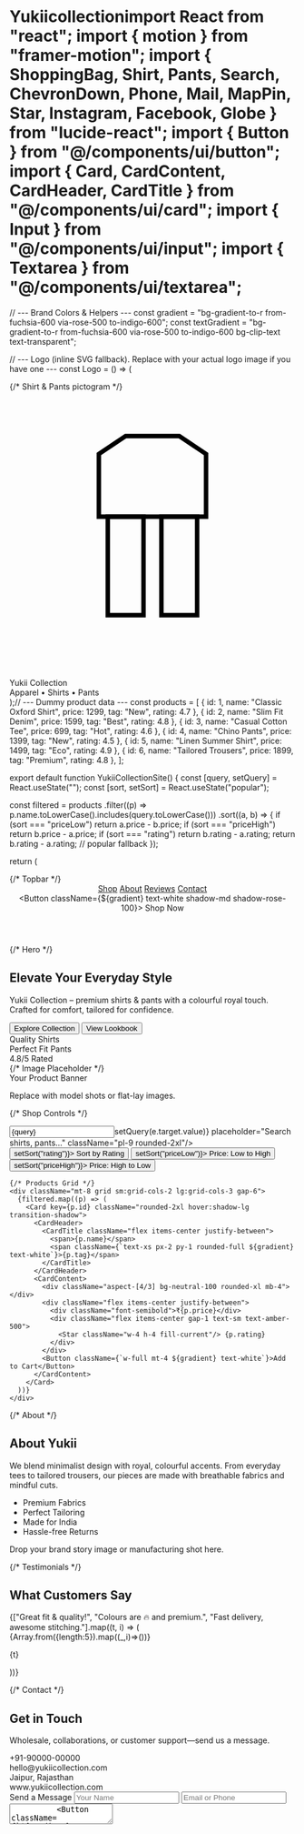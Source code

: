 # Yukiicollectionimport React from "react"; import { motion } from "framer-motion"; import { ShoppingBag, Shirt, Pants, Search, ChevronDown, Phone, Mail, MapPin, Star, Instagram, Facebook, Globe } from "lucide-react"; import { Button } from "@/components/ui/button"; import { Card, CardContent, CardHeader, CardTitle } from "@/components/ui/card"; import { Input } from "@/components/ui/input"; import { Textarea } from "@/components/ui/textarea";

// --- Brand Colors & Helpers --- const gradient = "bg-gradient-to-r from-fuchsia-600 via-rose-500 to-indigo-600"; const textGradient = "bg-gradient-to-r from-fuchsia-600 via-rose-500 to-indigo-600 bg-clip-text text-transparent";

// --- Logo (inline SVG fallback). Replace with your actual logo image if you have one --- const Logo = () => (

  <div className="flex items-center gap-3">
    <div className={`p-[2px] rounded-full ${gradient}`}>
      <div className="bg-white rounded-full p-3">
        <div className="w-10 h-10 flex items-center justify-center">
          {/* Shirt & Pants pictogram */}
          <svg viewBox="0 0 64 64" className="w-10 h-10">
            <defs>
              <linearGradient id="yukiiGrad" x1="0%" y1="0%" x2="100%" y2="0%">
                <stop offset="0%" stopColor="#d946ef" />
                <stop offset="50%" stopColor="#f43f5e" />
                <stop offset="100%" stopColor="#4f46e5" />
              </linearGradient>
            </defs>
            <path d="M20 14l6-4h12l6 4v14H20V14z" fill="none" stroke="url(#yukiiGrad)" strokeWidth="3" strokeLinecap="round" strokeLinejoin="round"/>
            <path d="M22 28h8v22H22zM34 28h8v22h-8z" fill="none" stroke="url(#yukiiGrad)" strokeWidth="3" strokeLinejoin="round"/>
          </svg>
        </div>
      </div>
    </div>
    <div>
      <div className={`text-2xl font-extrabold tracking-tight ${textGradient}`}>Yukii Collection</div>
      <div className="text-xs text-muted-foreground -mt-1">Apparel • Shirts • Pants</div>
    </div>
  </div>
);// --- Dummy product data --- const products = [ { id: 1, name: "Classic Oxford Shirt", price: 1299, tag: "New", rating: 4.7 }, { id: 2, name: "Slim Fit Denim", price: 1599, tag: "Best", rating: 4.8 }, { id: 3, name: "Casual Cotton Tee", price: 699, tag: "Hot", rating: 4.6 }, { id: 4, name: "Chino Pants", price: 1399, tag: "New", rating: 4.5 }, { id: 5, name: "Linen Summer Shirt", price: 1499, tag: "Eco", rating: 4.9 }, { id: 6, name: "Tailored Trousers", price: 1899, tag: "Premium", rating: 4.8 }, ];

export default function YukiiCollectionSite() { const [query, setQuery] = React.useState(""); const [sort, setSort] = React.useState("popular");

const filtered = products .filter((p) => p.name.toLowerCase().includes(query.toLowerCase())) .sort((a, b) => { if (sort === "priceLow") return a.price - b.price; if (sort === "priceHigh") return b.price - a.price; if (sort === "rating") return b.rating - a.rating; return b.rating - a.rating; // popular fallback });

return ( <div className="min-h-screen bg-neutral-50 text-neutral-900"> {/* Topbar */} <header className="sticky top-0 z-40 backdrop-blur bg-white/80 border-b"> <div className="max-w-6xl mx-auto px-4 py-3 flex items-center justify-between"> <Logo /> <nav className="hidden md:flex items-center gap-6 text-sm"> <a href="#shop" className="hover:underline">Shop</a> <a href="#about" className="hover:underline">About</a> <a href="#testimonials" className="hover:underline">Reviews</a> <a href="#contact" className="hover:underline">Contact</a> </nav> <Button className={${gradient} text-white shadow-md shadow-rose-100}> <ShoppingBag className="w-4 h-4 mr-2"/> Shop Now</Button> </div> </header>

{/* Hero */}
  <section className="relative overflow-hidden">
    <div className={`absolute inset-0 opacity-10 ${gradient}`}></div>
    <div className="max-w-6xl mx-auto px-4 py-16 grid md:grid-cols-2 gap-10 items-center">
      <motion.div initial={{opacity:0, y:20}} whileInView={{opacity:1, y:0}} transition={{duration:0.6}} viewport={{once:true}}>
        <h1 className="text-4xl md:text-6xl font-extrabold leading-tight">
          Elevate Your <span className={textGradient}>Everyday Style</span>
        </h1>
        <p className="mt-4 text-neutral-600 max-w-prose">
          Yukii Collection – premium shirts & pants with a colourful royal touch. Crafted for comfort, tailored for confidence.
        </p>
        <div className="mt-6 flex flex-wrap gap-3">
          <Button className={`${gradient} text-white`}>Explore Collection</Button>
          <Button variant="outline">View Lookbook</Button>
        </div>
        <div className="mt-6 flex items-center gap-6 text-sm text-neutral-600">
          <div className="flex items-center gap-2"><Shirt className="w-4 h-4"/> Quality Shirts</div>
          <div className="flex items-center gap-2"><Pants className="w-4 h-4"/> Perfect Fit Pants</div>
          <div className="flex items-center gap-2"><Star className="w-4 h-4"/> 4.8/5 Rated</div>
        </div>
      </motion.div>
      <motion.div initial={{opacity:0, scale:0.95}} whileInView={{opacity:1, scale:1}} transition={{duration:0.6, delay:0.1}} viewport={{once:true}}>
        <Card className="rounded-2xl shadow-xl">
          <CardContent className="p-0">
            {/* Image Placeholder */}
            <div className="aspect-[4/3] w-full bg-white flex items-center justify-center rounded-2xl">
              <div className="text-center p-6">
                <div className={`text-3xl font-bold ${textGradient}`}>Your Product Banner</div>
                <p className="text-sm text-neutral-500 mt-2">Replace with model shots or flat-lay images.</p>
              </div>
            </div>
          </CardContent>
        </Card>
      </motion.div>
    </div>
  </section>

  {/* Shop Controls */}
  <section id="shop" className="max-w-6xl mx-auto px-4 py-10">
    <div className="flex flex-col md:flex-row md:items-center gap-3 md:gap-6 justify-between">
      <div className="flex-1 flex items-center gap-2">
        <div className="relative flex-1">
          <Search className="w-4 h-4 absolute left-3 top-1/2 -translate-y-1/2 text-neutral-400"/>
          <Input value={query} onChange={(e)=>setQuery(e.target.value)} placeholder="Search shirts, pants..." className="pl-9 rounded-2xl"/>
        </div>
      </div>
      <div className="flex items-center gap-2">
        <Button variant="outline" className="rounded-2xl" onClick={()=>setSort("rating")}>
          Sort by Rating <ChevronDown className="w-4 h-4 ml-2"/>
        </Button>
        <Button variant="outline" className="rounded-2xl" onClick={()=>setSort("priceLow")}>
          Price: Low to High
        </Button>
        <Button variant="outline" className="rounded-2xl" onClick={()=>setSort("priceHigh")}>
          Price: High to Low
        </Button>
      </div>
    </div>

    {/* Products Grid */}
    <div className="mt-8 grid sm:grid-cols-2 lg:grid-cols-3 gap-6">
      {filtered.map((p) => (
        <Card key={p.id} className="rounded-2xl hover:shadow-lg transition-shadow">
          <CardHeader>
            <CardTitle className="flex items-center justify-between">
              <span>{p.name}</span>
              <span className={`text-xs px-2 py-1 rounded-full ${gradient} text-white`}>{p.tag}</span>
            </CardTitle>
          </CardHeader>
          <CardContent>
            <div className="aspect-[4/3] bg-neutral-100 rounded-xl mb-4"></div>
            <div className="flex items-center justify-between">
              <div className="font-semibold">₹{p.price}</div>
              <div className="flex items-center gap-1 text-sm text-amber-500">
                <Star className="w-4 h-4 fill-current"/> {p.rating}
              </div>
            </div>
            <Button className={`w-full mt-4 ${gradient} text-white`}>Add to Cart</Button>
          </CardContent>
        </Card>
      ))}
    </div>
  </section>

  {/* About */}
  <section id="about" className="max-w-6xl mx-auto px-4 py-16">
    <div className="grid md:grid-cols-2 gap-10 items-center">
      <div>
        <h2 className="text-3xl md:text-4xl font-extrabold">About <span className={textGradient}>Yukii</span></h2>
        <p className="mt-4 text-neutral-600">
          We blend minimalist design with royal, colourful accents. From everyday tees to tailored trousers, our pieces are made with breathable fabrics and mindful cuts.
        </p>
        <ul className="mt-6 grid grid-cols-2 gap-4 text-sm">
          <li className="bg-white border rounded-2xl p-4">Premium Fabrics</li>
          <li className="bg-white border rounded-2xl p-4">Perfect Tailoring</li>
          <li className="bg-white border rounded-2xl p-4">Made for India</li>
          <li className="bg-white border rounded-2xl p-4">Hassle-free Returns</li>
        </ul>
      </div>
      <div>
        <Card className="rounded-2xl">
          <CardContent className="p-6">
            <div className="aspect-[4/3] rounded-xl bg-neutral-100"></div>
            <p className="text-sm text-neutral-500 mt-3">Drop your brand story image or manufacturing shot here.</p>
          </CardContent>
        </Card>
      </div>
    </div>
  </section>

  {/* Testimonials */}
  <section id="testimonials" className="max-w-6xl mx-auto px-4 py-16">
    <h2 className="text-3xl md:text-4xl font-extrabold text-center">What Customers Say</h2>
    <div className="mt-8 grid md:grid-cols-3 gap-6">
      {["Great fit & quality!", "Colours are 🔥 and premium.", "Fast delivery, awesome stitching."].map((t, i) => (
        <Card key={i} className="rounded-2xl">
          <CardContent className="p-6">
            <div className="flex items-center gap-2 text-amber-500 mb-3">
              {Array.from({length:5}).map((_,i)=>(<Star key={i} className="w-4 h-4 fill-current"/>))}
            </div>
            <p className="text-neutral-700">{t}</p>
          </CardContent>
        </Card>
      ))}
    </div>
  </section>

  {/* Contact */}
  <section id="contact" className="max-w-6xl mx-auto px-4 py-16">
    <div className="grid md:grid-cols-2 gap-10">
      <div>
        <h2 className="text-3xl md:text-4xl font-extrabold">Get in Touch</h2>
        <p className="mt-2 text-neutral-600">Wholesale, collaborations, or customer support—send us a message.</p>
        <div className="mt-6 space-y-3 text-sm text-neutral-700">
          <div className="flex items-center gap-2"><Phone className="w-4 h-4"/> +91-90000-00000</div>
          <div className="flex items-center gap-2"><Mail className="w-4 h-4"/> hello@yukiicollection.com</div>
          <div className="flex items-center gap-2"><MapPin className="w-4 h-4"/> Jaipur, Rajasthan</div>
          <div className="flex items-center gap-2"><Globe className="w-4 h-4"/> www.yukiicollection.com</div>
        </div>
      </div>
      <Card className="rounded-2xl">
        <CardHeader>
          <CardTitle>Send a Message</CardTitle>
        </CardHeader>
        <CardContent className="space-y-3">
          <Input placeholder="Your Name" className="rounded-2xl"/>
          <Input placeholder="Email or Phone" className="rounded-2xl"/>
          <Textarea placeholder="Message" className="rounded-2xl min-h-[120px]"/>
          <Button className={`${gradient} text-white w-full rounded-2xl`}>Submit</Button>
        </CardContent>
      </Card>
    </div>
  </section>

  {/* Newsletter */}
  <section className="max-w-6xl mx-auto px-4 py-16">
    <Card className="rounded-2xl">
      <CardContent className="p-6 md:p-10">
        <div className="grid md:grid-cols-2 gap-6 items-center">
          <div>
            <h3 className="text-2xl font-bold">Get new drops & offers</h3>
            <p className="text-neutral-600 mt-1">Sign up for the Yukii newsletter.</p>
          </div>
          <div className="flex gap-3">
            <Input placeholder="Enter your email" className="rounded-2xl"/>
            <Button className={`${gradient} text-white rounded-2xl`}>Subscribe</Button>
          </div>
        </div>
      </CardContent>
    </Card>
  </section>

  {/* Footer */}
  <footer className="border-t bg-white">
    <div className="max-w-6xl mx-auto px-4 py-10 grid md:grid-cols-4 gap-8 text-sm">
      <div>
        <Logo />
        <p className="mt-3 text-neutral-600">Colourful • Royal • Everyday Wear</p>
      </div>
      <div>
        <div className="font-semibold mb-3">Shop</div>
        <ul className="space-y-2 text-neutral-600">
          <li>Shirts</li>
          <li>Pants</li>
          <li>Combos</li>
          <li>Gift Cards</li>
        </ul>
      </div>
      <div>
        <div className="font-semibold mb-3">Support</div>
        <ul className="space-y-2 text-neutral-600">
          <li>FAQs</li>
          <li>Shipping & Returns</li>
          <li>Size Guide</li>
          <li>Contact</li>
        </ul>
      </div>
      <div>
        <div className="font-semibold mb-3">Follow</div>
        <div className="flex gap-3 text-neutral-600">
          <a><Instagram className="w-5 h-5"/></a>
          <a><Facebook className="w-5 h-5"/></a>
        </div>
      </div>
    </div>
    <div className="text-center text-xs text-neutral-500 py-5">© {new Date().getFullYear()} Yukii Collection. All rights reserved.</div>
  </footer>
</div>

); }


